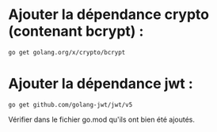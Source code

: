# Ajouter la dépendance crypto (contenant bcrypt) :
`
go get golang.org/x/crypto/bcrypt
` 

# Ajouter la dépendance jwt :
`
go get github.com/golang-jwt/jwt/v5
`

Vérifier dans le fichier go.mod qu'ils ont bien été ajoutés.